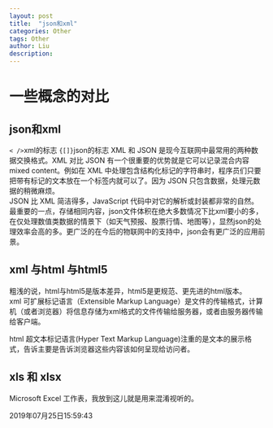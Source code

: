 ```yaml
---
layout: post
title:  "json和xml"
categories: Other
tags: Other
author: Liu
description: 
---
```

# 一些概念的对比

## json和xml

`< />`xml的标志
`{[]}`json的标志
XML 和 JSON 是现今互联网中最常用的两种数据交换格式。XML 对比 JSON 有一个很重要的优势就是它可以记录混合内容mixed content。例如在 XML 中处理包含结构化标记的字符串时，程序员们只要把带有标记的文本放在一个标签内就可以了。因为 JSON 只包含数据，处理元数据的稍微麻烦。  
JSON 比 XML 简洁得多，JavaScript 代码中对它的解析或封装都非常的自然。  
最重要的一点，存储相同内容，json文件体积在绝大多数情况下比xml要小的多，在仅处理数值类数据的情景下（如天气预报、股票行情、地图等），显然json的处理效率会高的多。更广泛的在今后的物联网中的支持中，json会有更广泛的应用前景。

## xml 与html 与html5

粗浅的说，html与html5是版本差异，html5是更规范、更先进的html版本。  
xml 可扩展标记语言（Extensible Markup Language）是文件的传输格式，计算机（或者浏览器）将信息存储为xml格式的文件传输给服务器，或者由服务器传输给客户端。

html 超文本标记语言(Hyper Text Markup Language)注重的是文本的展示格式，告诉主要是告诉浏览器这些内容该如何呈现给访问者。

## xls 和 xlsx

Microsoft Excel 工作表，我放到这儿就是用来混淆视听的。  

2019年07月25日15:59:43
